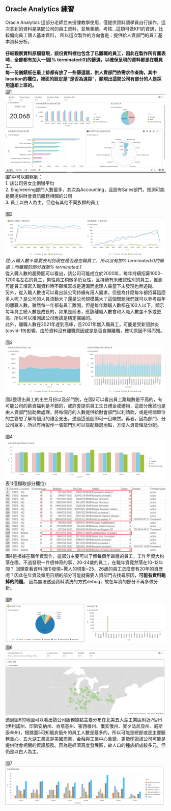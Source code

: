 ## Oracle Analytics 練習
Oracle Analytics 這部分老師並未授課教學使用，僅提供資料讓學員自行操作。這次拿到的資料是某間公司的員工資料，並無業績、考核...這類可做KPI的資訊，比較偏向員工個人基本資料，
所以這次製作的方向會是：提供給人資部門的員工基本資料分析。<br>
<br>
**仔細觀察資料原檔發現，該份資料裡也包含了已離職的員工，因此在製作所有圖表時，全部都有加入一個[% terminated:0]的篩選，以確保呈現的資料都是在職員工。<br>
每一份儀錶板在最上排都有放了一些篩選器，供人資部門依需求作查詢，其中location的欄位，裡面的設定是"是否為遠距"，顯現出這間公司有部分的人是採用遠距上班的。**
<br>
圖1
![image](https://github.com/hsiaotingg/data-visualization/blob/main/Oracle/basic.png)
圖1中可以觀察到：<br> 1. 該公司男女比例蠻平均<br> 2. Engineering部門人數最多，其次為Accounting，且設有Sales部門，推測可能是間提供財會資訊服務相關的公司<br> 3. 員工以白人為主，但也有其他不同族群的員工<br>
<br>
圖2
![image](https://github.com/hsiaotingg/data-visualization/blob/main/Oracle/operation-1.png)
*註:入職人數不需要去判別現在是否是在職員工，所以沒有加% terminated:0的篩選；而離職的部分就放% terminated:1<br>*
從入職人數的趨勢圖可以看出，該公司可能成立於2000年，每年持續招募1000-1200名左右的員工，男性員工稍微多於女性，且持續有未確認性別的員工，推測可能員工填寫入職資料時不願填寫或是遺漏而處理人員當下未發現也無追蹤。<br>
另外，從入職人數也可以看出該公司持續有用人需求，但是為什麼每年都招募這麼多人呢？是公司的人員流動大？還是公司規模擴大？這個問題我們就可以參考每年的離職人數。雖然每一年都有員工離開，但是每年離職人數都在160人以下，顯示每年員工總人數是成長的，如果是前者，應該離職人數會和入職人數差不多或更高，所以可以推測該公司應該是穩定擴編的。<br>
此外，離職人數在2021年達到高峰，且2021年無入職員工，可能是受新冠肺炎(covid-19)影響。由於資料沒有離職原因或是是否自願離職，確切原因不得而知。<br>
<br>
圖3
![image](https://github.com/hsiaotingg/data-visualization/blob/main/Oracle/operation-2.png)
圖3整理出員工的出生月份以及部門別，在圖2可以看出員工離職數是不高的，有可能公司的薪資福利是不錯的，或許會提供員工生日禮金或禮物，這部分應該也是由人資部門協助做處理，將每個月的人數提供給財會部門以利請款，或是相關單位的主管想了解每個月的禮金支出，透過這張圖即可一目瞭然。再者，因為部門、分公司眾多，所以有再製作一張部門別可以搭配篩選地點，方便人資管理及分配。<br>
<br>
圖4
![image](https://github.com/hsiaotingg/data-visualization/blob/main/Oracle/operation-3.png)
<br>
表1(僅擷取部分欄位)
![image](https://github.com/hsiaotingg/data-visualization/blob/main/Oracle/data.png)
圖4是根據在職年資製作，這部分主要可以了解每個年齡層的員工，工作年資大約落在哪。不過發現一件很神奇的事，20-24歲的員工，在職年資竟然落在10-12年間？
回頭查看資料(表1)發現~驚人的現象~25、26歲的員工怎麼會有20年的資歷呢？因此在年資及僱用日期的部分可能就需要人資部門去找尋原因，**可能有資料跑掉的問題**。
因為無法透過資料清洗的方式debug，故在年資的部分不再多做分析。<br>
<br>
圖5
![image](https://github.com/hsiaotingg/data-visualization/blob/main/Oracle/location-1.png)
圖6
![image](https://github.com/hsiaotingg/data-visualization/blob/main/Oracle/map.png)
透過圖6的地圖可以看出該公司服務據點主要分布在北美五大湖工業區附近7個州(伊利諾州、印第安納州、肯塔基州、密西根州、俄亥俄州、賓夕法尼亞州、威斯康辛州)，根據圖5可知俄亥俄州的員工人數是最多的，所以可能是總部或是主要服務重心。五大湖工業區是美國商業、金融與工業中心重鎮，更能印證該公司可能是提供財會相關的資訊服務。因為是經濟高度發展區，故人口的種族組成較多元，但仍是以白人為主。<br>
<br>
圖7
![image](https://github.com/hsiaotingg/data-visualization/blob/main/Oracle/location-2.png)
